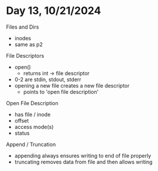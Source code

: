 # Day 13, 10/21/2024

Files and Dirs

- inodes
- same as p2

File Descriptors

- open()
  - returns int -> file descriptor
- 0-2 are stdin, stdout, stderr
- opening a new file creates a new file descriptor
  - points to 'open file description'

Open File Description
- has file / inode
- offset
- access mode(s)
- status

Append / Truncation
- appending always ensures writing to end of file properly
- truncating removes data from file and then allows writing